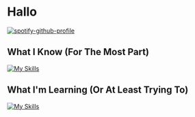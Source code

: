 # Hallo
[![spotify-github-profile](https://spotify-github-profile.vercel.app/api/view?uid=hpk92s94ynlx9z5hilhug9y3v&cover_image=true&theme=novatorem&bar_color=53b14f&bar_color_cover=false)](https://spotify-github-profile.vercel.app/api/view?uid=hpk92s94ynlx9z5hilhug9y3v&redirect=true)

## What I Know (For The Most Part)
[![My Skills](https://skillicons.dev/icons?i=ai,autocad,css,discord,html,linux,pr,ps,raspberrypi,unity,visualstudio,vscode)](https://skillicons.dev)

## What I'm Learning (Or At Least Trying To)
[![My Skills](https://skillicons.dev/icons?i=arduino,bash,blender,bootstrap,cs,docker,electron,git,js,nodejs,py,react)](https://skillicons.dev)
